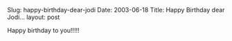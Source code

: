 Slug: happy-birthday-dear-jodi
Date: 2003-06-18
Title: Happy Birthday dear Jodi...
layout: post

Happy birthday to you!!!!!

